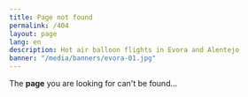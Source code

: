 ```yaml
---
title: Page not found
permalink: /404
layout: page
lang: en
description: Hot air balloon flights in Evora and Alentejo
banner: "/media/banners/evora-01.jpg"
---
```


The **page** you are looking for can't be found...
